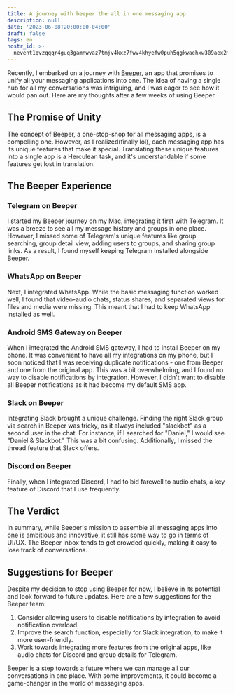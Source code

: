 ```yaml
---
title: A journey with beeper the all in one messaging app
description: null
date: '2023-06-08T20:00:00-04:00'
draft: false
tags: en
nostr_id: >-
  nevent1qvzqqqr4guq3gamnwvaz7tmjv4kxz7fwv4khyefw0puh5qgkwaehxw309aex2mrp0yhxummnw3ezucnpdejqz9rhwden5te0wfjkccte9ejxzmt4wvhxjmcprpmhxue69uhhyetvv9ujuumwdae8gtnnda3kjctvqyxhwumn8ghj7mn0wvhxcmmvqyt8wumn8ghj7un9d3shjtnswf5k6ctv9ehx2aqppamhxue69uhkummnw3ezumt0d5q3vamnwvaz7tmjv4kxz7fwdehhxtnnda3kjctvqyd8wumn8ghj7ctjw35kxmr9wvhxcctev4erxtnwv4mhxqg7waehxw309akkcuewv94kgetwd9azuetyw5h8gu30dehhxarjqqsd54p5srtd62s6ecyahrqgn2qd7a0l3aw8jta8rmgmqk5vxg9c8uqevwn0a
---
```



Recently, I embarked on a journey with [Beeper](https://www.beeper.com/), an app that promises to unify all your messaging applications into one. The idea of having a single hub for all my conversations was intriguing, and I was eager to see how it would pan out. Here are my thoughts after a few weeks of using Beeper.

## The Promise of Unity

The concept of Beeper, a one-stop-shop for all messaging apps, is a compelling one. However, as I realized(finally lol), each messaging app has its unique features that make it special. Translating these unique features into a single app is a Herculean task, and it's understandable if some features get lost in translation.
<!--more-->

## The Beeper Experience

### Telegram on Beeper

I started my Beeper journey on my Mac, integrating it first with Telegram. It was a breeze to see all my message history and groups in one place. However, I missed some of Telegram's unique features like group searching, group detail view, adding users to groups, and sharing group links. As a result, I found myself keeping Telegram installed alongside Beeper.

### WhatsApp on Beeper

Next, I integrated WhatsApp. While the basic messaging function worked well, I found that video-audio chats, status shares, and separated views for files and media were missing. This meant that I had to keep WhatsApp installed as well.

### Android SMS Gateway on Beeper

When I integrated the Android SMS gateway, I had to install Beeper on my phone. It was convenient to have all my integrations on my phone, but I soon noticed that I was receiving duplicate notifications - one from Beeper and one from the original app. This was a bit overwhelming, and I found no way to disable notifications by integration. However, I didn't want to disable all Beeper notifications as it had become my default SMS app.

### Slack on Beeper

Integrating Slack brought a unique challenge. Finding the right Slack group via search in Beeper was tricky, as it always included "slackbot" as a second user in the chat. For instance, if I searched for "Daniel," I would see "Daniel & Slackbot." This was a bit confusing. Additionally, I missed the thread feature that Slack offers.

### Discord on Beeper

Finally, when I integrated Discord, I had to bid farewell to audio chats, a key feature of Discord that I use frequently.

## The Verdict

In summary, while Beeper's mission to assemble all messaging apps into one is ambitious and innovative, it still has some way to go in terms of UI/UX. The Beeper inbox tends to get crowded quickly, making it easy to lose track of conversations.

## Suggestions for Beeper

Despite my decision to stop using Beeper for now, I believe in its potential and look forward to future updates. Here are a few suggestions for the Beeper team:

1. Consider allowing users to disable notifications by integration to avoid notification overload.
2. Improve the search function, especially for Slack integration, to make it more user-friendly.
3. Work towards integrating more features from the original apps, like audio chats for Discord and group details for Telegram.

Beeper is a step towards a future where we can manage all our conversations in one place. With some improvements, it could become a game-changer in the world of messaging apps.

